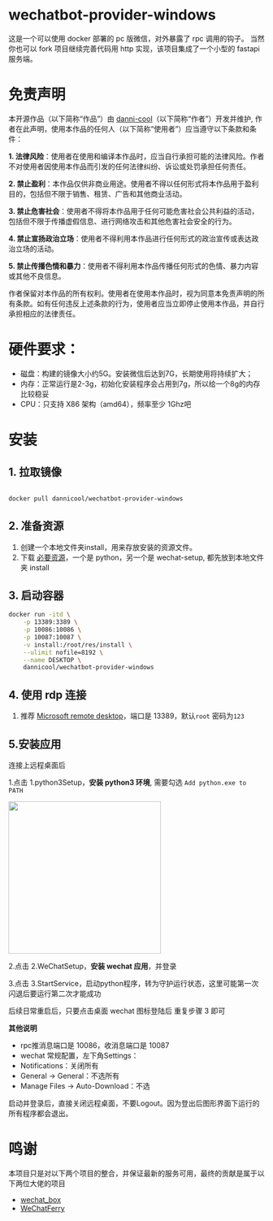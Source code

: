 # wechatbot-provider-windows
这是一个可以使用 docker 部署的 pc 版微信，对外暴露了 rpc 调用的钩子。
当然你也可以 fork 项目继续完善代码用 http 实现，该项目集成了一个小型的 fastapi 服务端。


# 免责声明

本开源作品（以下简称“作品”）由 [danni-cool](https://github.com/danni-cool)（以下简称“作者”）开发并维护, 作者在此声明，使用本作品的任何人（以下简称“使用者”）应当遵守以下条款和条件：

**1. 法律风险**：使用者在使用和编译本作品时，应当自行承担可能的法律风险。作者不对使用者因使用本作品而引发的任何法律纠纷、诉讼或处罚承担任何责任。

**2. 禁止盈利**：本作品仅供非商业用途。使用者不得以任何形式将本作品用于盈利目的，包括但不限于销售、租赁、广告和其他商业活动。

**3. 禁止危害社会**：使用者不得将本作品用于任何可能危害社会公共利益的活动，包括但不限于传播虚假信息、进行网络攻击和其他危害社会安全的行为。

**4. 禁止宣扬政治立场**：使用者不得利用本作品进行任何形式的政治宣传或表达政治立场的活动。

**5. 禁止传播色情和暴力**：使用者不得利用本作品传播任何形式的色情、暴力内容或其他不良信息。

作者保留对本作品的所有权利。使用者在使用本作品时，视为同意本免责声明的所有条款。如有任何违反上述条款的行为，使用者应当立即停止使用本作品，并自行承担相应的法律责任。


# 硬件要求：

  - 磁盘：构建的镜像大小约5G。安装微信后达到7G，长期使用将持续扩大；
  - 内存：正常运行是2-3g，初始化安装程序会占用到7g，所以给一个8g的内存比较稳妥
  - CPU：只支持 X86 架构（amd64），频率至少 1Ghz吧

# 安装

## 1. 拉取镜像

```bash

docker pull dannicool/wechatbot-provider-windows
```

## 2. 准备资源

1. 创建一个本地文件夹install，用来存放安装的资源文件。
2. 下载 [必要资源](https://github.com/danni-cool/wechatbot-provider-windows/releases/tag/v3.9.10.27)，一个是 python，另一个是 wechat-setup, 都先放到本地文件夹 install

## 3. 启动容器

```bash
docker run -itd \
    -p 13389:3389 \
    -p 10086:10086 \
    -p 10087:10087 \
    -v install:/root/res/install \
    --ulimit nofile=8192 \
    --name DESKTOP \
    dannicool/wechatbot-provider-windows
```

## 4. 使用 rdp 连接

1. 推荐 [Microsoft remote desktop](https://apps.microsoft.com/detail/9wzdncrfj3ps?hl=en-US&gl=US)，端口是 13389，默认`root` 密码为`123`

## 5.安装应用

连接上远程桌面后

1.点击 1.python3Setup，**安装 python3 环境**, 需要勾选 `Add python.exe to PATH`

<img src="https://github.com/user-attachments/assets/f7bb6a99-113e-4dbc-bb43-bca079278a0c" width=300 />

2.点击 2.WeChatSetup，**安装 wechat 应用**，并登录

3.点击 3.StartService，启动python程序，转为守护运行状态，这里可能第一次闪退后要运行第二次才能成功

后续日常重启后，只要点击桌面 wechat 图标登陆后 重复步骤 3 即可

**其他说明**

- rpc推消息端口是 10086，收消息端口是 10087
- wechat 常规配置，左下角Settings：
- Notifications：关闭所有
- General -> General：不选所有
- Manage Files -> Auto-Download：不选

启动并登录后，直接关闭远程桌面，不要Logout。因为登出后图形界面下运行的所有程序都会退出。

# 鸣谢

本项目只是对以下两个项目的整合，并保证最新的服务可用，最终的贡献是属于以下两位大佬的项目

- [wechat_box](https://github.com/Saroth/docker_wechat)
- [WeChatFerry](https://github.com/lich0821/WeChatFerry)
